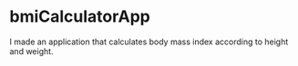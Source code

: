 # bmiCalculatorApp
I made an application that calculates body mass index according to height and weight.
